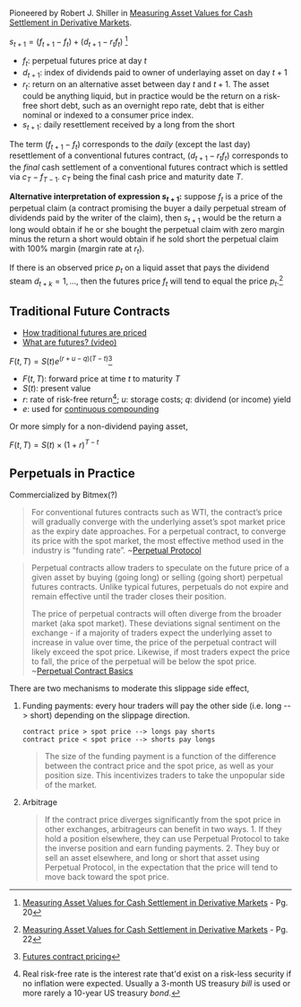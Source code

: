 ---
---

Pioneered by Robert J. Shiller in [Measuring Asset Values for Cash Settlement in Derivative Markets](https://cowles.yale.edu/sites/default/files/files/pub/d10/d1036.pdf).

$s_{t+1} = (f_{t+1} - f_{t}) + (d_{t+1} - r_{t}f_{t})$ [^1]

- $f_{t}$: perpetual futures price at day $t$
- $d_{t+1}$: index of dividends paid to owner of underlaying asset on day $t+1$
- $r_{t}$: return on an alternative asset between day $t$ and $t+1$. The asset could be anything liquid, but in practice would be the return on a risk-free short debt, such as an overnight repo rate, debt that is either nominal or indexed to a consumer price index.
- $s_{t+1}$: daily resettlement received by a long from the short

The term $(f_{t+1} - f_{t})$ corresponds to the _daily_ (except the last day) resettlement of a conventional futures contract, $(d_{t+1} - r_{t}f_{t})$ corresponds to the _final_ cash settlement of a conventional futures contract which is settled via $c_{T} - f_{T-1}$. $c_{T}$ being the final cash price and maturity date $T$.

**Alternative interpretation of expression $s_{t+1}$:** suppose $f_t$ is a price of the perpetual claim (a contract promising the buyer a daily perpetual stream of dividends paid by the writer of the claim), then $s_{t+1}$ would be the return a long would obtain if he or she bought the perpetual claim with zero margin minus the return a short would obtain if he sold short the perpetual claim with 100% margin (margin rate at $r_{t}$).

If there is an observed price $p_t$ on a liquid asset that pays the dividend steam $d_{t+k} = 1, ...$, then the futures price $f_t$ will tend to equal the price $p_t$.[^2]

## Traditional Future Contracts

- [How traditional futures are priced](https://www.angelbroking.com/knowledge-center/derivatives/futures-pricing-formula)
- [What are futures? (video)](https://www.youtube.com/watch?v=1Mhk4UHJsRc)

$F(t, T) = S(t)e^{(r+u-q)(T-t)}$[^3]

- $F(t, T)$: forward price at time $t$ to maturity $T$
- $S(t)$: present value
- $r$: rate of risk-free return[^4]; $u$: storage costs; $q$: dividend (or income) yield
- $e$: used for [continuous compounding](https://en.wikipedia.org/wiki/Compound_interest#Continuous_compounding)

Or more simply for a non-dividend paying asset,

$F(t,T) = S(t) \times (1+r)^{T-t}$

## Perpetuals in Practice

Commercialized by Bitmex(?)

> For conventional futures contracts such as WTI, the contract’s price will gradually converge with the underlying asset’s spot market price as the expiry date approaches. For a perpetual contract, to converge its price with the spot market, the most effective method used in the industry is “funding rate”. ~[Perpetual Protocol](https://medium.com/perpetual-protocol/a-deep-dive-into-our-virtual-amm-vamm-40345c522eeb)

> Perpetual contracts allow traders to speculate on the future price of a given asset by buying (going long) or selling (going short) perpetual futures contracts. Unlike typical futures, perpetuals do not expire and remain effective until the trader closes their position.
>
> The price of perpetual contracts will often diverge from the broader market (aka spot market). These deviations signal sentiment on the exchange - if a majority of traders expect the underlying asset to increase in value over time, the price of the perpetual contract will likely exceed the spot price. Likewise, if most traders expect the price to fall, the price of the perpetual will be below the spot price. ~[Perpetual Contract Basics](https://docs.perp.fi/getting-started/how-it-works#perpetual-contract-basics)

There are two mechanisms to moderate this slippage side effect,

1. Funding payments: every hour traders will pay the other side (i.e. long --> short) depending on the slippage direction.

   ```
   contract price > spot price --> longs pay shorts
   contract price < spot price --> shorts pay longs
   ```

   > The size of the funding payment is a function of the difference between the contract price and the spot price, as well as your position size. This incentivizes traders to take the unpopular side of the market.

2. Arbitrage
   > If the contract price diverges significantly from the spot price in other exchanges, arbitrageurs can benefit in two ways. 1. If they hold a position elsewhere, they can use Perpetual Protocol to take the inverse position and earn funding payments. 2. They buy or sell an asset elsewhere, and long or short that asset using Perpetual Protocol, in the expectation that the price will tend to move back toward the spot price.

[^1]: [Measuring Asset Values for Cash Settlement in Derivative Markets](https://cowles.yale.edu/sites/default/files/files/pub/d10/d1036.pdf) - Pg. 20
[^2]: [Measuring Asset Values for Cash Settlement in Derivative Markets](https://cowles.yale.edu/sites/default/files/files/pub/d10/d1036.pdf) - Pg. 22
[^3]: [Futures contract pricing](https://en.wikipedia.org/wiki/Futures_contract#Pricing)
[^4]: Real risk-free rate is the interest rate that'd exist on a risk-less security if no inflation were expected. Usually a 3-month US treasury _bill_ is used or more rarely a 10-year US treasury _bond_.
